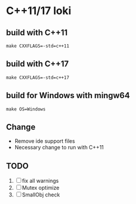 
# C++11/17 loki

## build with C++11

`make CXXFLAGS=-std=c++11`

## build with C++17

`make CXXFLAGS=-std=c++17`

## build for Windows with mingw64

`make OS=Windows`

## Change

- Remove ide support files
- Necessary change to run with C++11

## TODO

1. ☐ fix all warnings
2. ☐ Mutex optimize
3. ☐ SmallObj check


